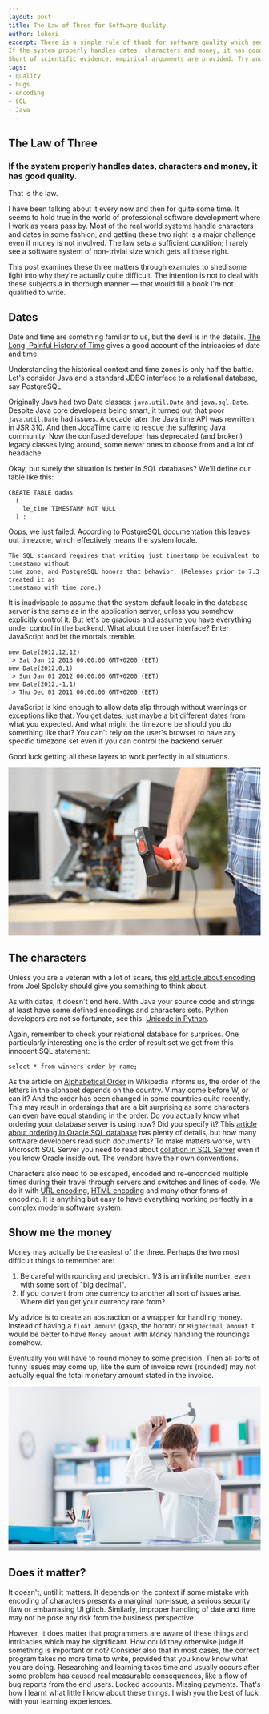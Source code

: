 ```yaml
---
layout: post
title: The Law of Three for Software Quality
author: lokori
excerpt: There is a simple rule of thumb for software quality which seems to remain true over the years: 
If the system properly handles dates, characters and money, it has good quality. 
Short of scientific evidence, empirical arguments are provided. Try and see how your system measures up against this law.
tags:
- quality
- bugs
- encoding
- SQL
- Java
---
```


## The Law of Three

### If the system properly handles dates, characters and money, it has good quality.

That is the law. 

I have been talking about it every now and then for quite some time. It seems to hold true in the world of professional software development where I work as years pass by. Most of the real world systems handle characters and dates in some fashion, and getting these two right is a major challenge even if money is not involved. The law sets a sufficient condition; I rarely see a software system of non-trivial size which gets all these right. 

This post examines these three matters through examples to shed some light into why they're actually quite difficult. The intention is not to deal with these subjects a in thorough manner — that would fill a book I'm not qualified to write.

## Dates

Date and time are something familiar to us, but the devil is in the details. [The Long, Painful History of Time](http://naggum.no/lugm-time.html) gives a good account of the intricacies of date and time.

Understanding the historical context and time zones is only half the battle. Let's consider Java and a standard JDBC interface to a relational database, say PostgreSQL. 

Originally Java had two Date classes: ```java.util.Date``` and ```java.sql.Date```. Despite Java core developers being smart, it
turned out that poor ```java.util.Date``` had issues. A decade later the Java time API was rewritten in [JSR 310](https://community.oracle.com/docs/DOC-983209). And then [JodaTime](http://www.joda.org/joda-time/) came to rescue the suffering Java community. Now the confused developer has deprecated (and broken) legacy classes lying around, some newer ones to choose from and a lot of headache. 

Okay, but surely the situation is better in SQL databases? We'll define our table like this:
```
CREATE TABLE dadas
  (
    le_time TIMESTAMP NOT NULL
  ) ;
```

Oops, we just failed. According to [PostgreSQL documentation](https://www.postgresql.org/docs/9.1/static/datatype-datetime.html) this leaves out timezone, which effectively means the system locale. 

```
The SQL standard requires that writing just timestamp be equivalent to timestamp without 
time zone, and PostgreSQL honors that behavior. (Releases prior to 7.3 treated it as 
timestamp with time zone.)
```

It is inadvisable to assume that the system default locale in the database server is the same as in the application server, unless you somehow explicitly control it. But let's be gracious and assume you have everything under control in the backend. What about the user interface? Enter JavaScript and let the mortals tremble.

```
new Date(2012,12,12)
 > Sat Jan 12 2013 00:00:00 GMT+0200 (EET)
new Date(2012,0,1)
 > Sun Jan 01 2012 00:00:00 GMT+0200 (EET)
new Date(2012,-1,1)
 > Thu Dec 01 2011 00:00:00 GMT+0200 (EET)
```

JavaScript is kind enough to allow data slip through without warnings or exceptions like that. You get dates, just maybe a bit different dates from what you expected. And what might the timezone be should you do something like that? You can't rely on the user's browser to have any specific timezone set even if you can control the backend server. 

Good luck getting all these layers to work perfectly in all situations.

![Die you computer](/img/destroy-computer.jpg)

## The characters

Unless you are a veteran with a lot of scars, this [old article about encoding](https://www.joelonsoftware.com/2003/10/08/the-absolute-minimum-every-software-developer-absolutely-positively-must-know-about-unicode-and-character-sets-no-excuses/) from Joel Spolsky should give you something to think about.

As with dates, it doesn't end here. With Java your source code and strings at least have some defined encodings and characters sets. Python developers are not so fortunate, see this: [Unicode in Python](https://docs.python.org/2/howto/unicode.html). 

Again, remember to check your relational database for surprises. One particularly interesting one is the order of result set we get from this innocent SQL statement:

```
select * from winners order by name;
```

As the article on [Alphabetical Order](https://en.wikipedia.org/wiki/Alphabetical_order) in Wikipedia informs us, the order of the letters in the alphabet depends on the country. V may come before W, or can it? And the order has been changed in some countries quite recently. This may result in ordersings that are a bit surprising as some characters can even have equal standing in the order. Do you actually know what ordering your database server is using now? Did you specify it? This [article about ordering in Oracle SQL database](https://docs.oracle.com/cd/B19306_01/server.102/b14225/ch5lingsort.htm) has plenty of details, but how many software developers read such documents? To make matters worse, with Microsoft SQL Server you need to read about [collation in SQL Server](https://www.red-gate.com/simple-talk/sql/sql-development/questions-sql-server-collations-shy-ask/) even if you know Oracle inside out. The vendors have their own conventions.

Characters also need to be escaped, encoded and re-enconded multiple times during their travel through servers and switches and lines of code. We do it with [URL encoding](https://www.w3schools.com/TagS/ref_urlencode.asp), [HTML encoding](https://www.w3schools.com/html/html_charset.asp) and many other forms of encoding. It is anything but easy to have everything working perfectly in a complex modern software system.

## Show me the money

Money may actually be the easiest of the three. Perhaps the two most difficult things to remember are:
1. Be careful with rounding and precision. 1/3 is an infinite number, even with some sort of "big decimal".
2. If you convert from one currency to another all sort of issues arise. Where did you get your currency rate from? 

My advice is to create an abstraction or a wrapper for handling money. Instead of having a ```float amount``` (gasp, the horror) or ```BigDecimal amount``` it would be better to have ```Money amount``` with *Money* handling the roundings somehow. 

Eventually you will have to round money to some precision. Then all sorts of funny issues may come up, like the sum of invoice rows (rounded) may not actually equal the total monetary amount stated in the invoice.

![computer destruction](/img/destroy-computer2.jpg)

## Does it matter?

It doesn't, until it matters. It depends on the context if some mistake with encoding of characters presents a marginal non-issue, a serious security flaw or embarrasing UI glitch. Similarly, improper handling of date and time may not be pose any risk from the business perspective.

However, it does matter that programmers are aware of these things and intricacies which may be significant. How could they otherwise judge if something is important or not? Consider also that in most cases, the correct program takes no more time to write, provided that you know know what you are doing. Researching and learning takes time and usually occurs after some problem has caused real measurable consequences, like a flow of bug reports from the end users. Locked accounts. Missing payments. That's how I learnt what little I know about these things. I wish you the best of luck with your learning experiences.


